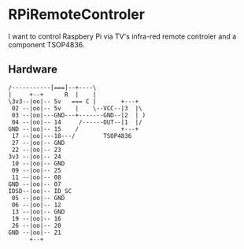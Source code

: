 # RPiRemoteControler
I want to control Raspbery Pi via TV's infra-red remote controler and a component TSOP4836.

## Hardware
	/-----------[===]--+----\
	|     +--+      R  |    |
	\3v3--|oo|-- 5v   === C |       +---+
	 02 --|oo|-- 5v    |    \--VCC--|3  |\
	 03 --|oo|---GND---+-------GND--|2  | )
	 04 --|oo|-- 14     /------OUT--|1  |/
	GND --|oo|-- 15    /            +---+
	 17 --|oo|---18---/        TSOP4836
	 27 --|oo|-- GND
	 22 --|oo|-- 23
	3v3 --|oo|-- 24
	 10 --|oo|-- GND
	 09 --|oo|-- 25
	 11 --|oo|-- 08
	GND --|oo|-- 07
	IDSD--|oo|-- ID_SC
	 05 --|oo|-- GND
	 06 --|oo|-- 12
	 13 --|oo|-- GND
	 19 --|oo|-- 16
	 26 --|oo|-- 20
	GND --|oo|-- 21
	      +--+

